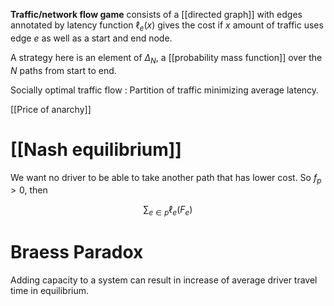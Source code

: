**Traffic/network flow game** consists of a [[directed graph]] with edges annotated by latency function $\ell_e(x)$ gives the cost if $x$ amount of traffic uses edge $e$ as well as a start and end node.

A strategy here is an element of $\Delta_N$, a [[probability mass function]] over the $N$ paths from start to end.

Socially optimal traffic flow
: Partition of traffic minimizing average latency.

[[Price of anarchy]]

# [[Nash equilibrium]]

We want no driver to be able to take another path that has lower cost. So $f_p > 0$, then

$$
\sum_{e \in p} \ell_e(F_e)
$$

# Braess Paradox

Adding capacity to a system can result in increase of average driver travel time in equilibrium.